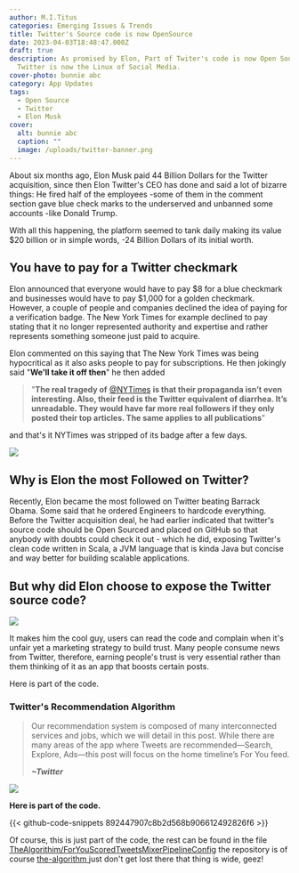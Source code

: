 ```yaml
---
author: M.I.Titus
categories: Emerging Issues & Trends
title: Twitter's Source code is now OpenSource
date: 2023-04-03T18:48:47.000Z
draft: true
description: As promised by Elon, Part of Twiter's code is now Open Source.
  Twitter is now the Linux of Social Media.
cover-photo: bunnie abc
category: App Updates
tags:
  - Open Source
  - Twitter
  - Elon Musk
cover:
  alt: bunnie abc
  caption: ""
  image: /uploads/twitter-banner.png
---
```

About six months ago, Elon Musk paid 44 Billion Dollars for the Twitter acquisition, since then Elon Twitter's CEO has done and said a lot of bizarre things: He fired half of the employees -some of them in the comment section gave blue check marks to the underserved and unbanned some accounts -like Donald Trump.

With all this happening, the platform seemed to tank daily making its value $20 billion or in simple words, -24 Billion Dollars of its initial worth.

## You have  to pay for a Twitter checkmark

Elon announced that everyone would have to pay $8 for a blue checkmark and businesses would have to pay $1,000 for a golden checkmark. However, a couple of people and companies declined the idea of paying for a verification badge. The New York Times for example declined to pay stating that it no longer represented authority and expertise and rather represents something someone just paid to acquire.

Elon commented on this saying that The New York Times was being hypocritical as it also asks people to pay for subscriptions. He then jokingly said "**We'll take it off then**" he then added

> "**The real tragedy of** [@NYTimes](https://twitter.com/NYTimes) **is that their propaganda isn’t even interesting. Also, their feed is the Twitter equivalent of diarrhea. It’s unreadable. They would have far more real followers if they only posted their top articles. The same applies to all publications**"

and that's it NYTimes was stripped of its badge after a few days.

![](/uploads/screenshot-from-2023-04-03-23-12-56.png)

## Why is Elon the most Followed on Twitter?

Recently, Elon became the most followed on Twitter beating Barrack Obama. Some said that he ordered Engineers to hardcode everything. Before the Twitter acquisition deal, he had earlier indicated that twitter's source code should be Open Sourced and placed on GitHub so that anybody with doubts could check it out - which he did, exposing Twitter's clean code written in Scala, a JVM language that is kinda Java but concise and way better for building scalable applications.

## But why did Elon choose to expose the Twitter source code?

![](/uploads/screenshot-from-2023-04-03-23-52-26.png)

It makes him the cool guy, users can read the code and complain when it's unfair yet a marketing strategy to build trust. Many people consume news from Twitter, therefore, earning people's trust is very essential rather than them thinking of it as an app that boosts certain posts.

Here is part of the code.

### Twitter's Recommendation Algorithm

> Our recommendation system is composed of many interconnected services and jobs, which we will detail in this post. While there are many areas of the app where Tweets are recommended—Search, Explore, Ads—this post will focus on the home timeline’s For You feed.
>
> **_\~Twitter_**

![](/uploads/open-algorithm-png-img-fullhd-medium.png)

**Here is part of the code.**

{{< github-code-snippets 892447907c8b2d568b906612492826f6 >}}

Of course, this is just part of the code, the rest can be found in the file [TheAlgorithim/ForYouScoredTweetsMixerPipelineConfig](https://github.com/twitter/the-algorithm/blob/main/home-mixer/server/src/main/scala/com/twitter/home_mixer/product/for_you/ForYouScoredTweetsMixerPipelineConfig.scala) the repository is of course [the-algorithm  ](https://github.com/twitter/the-algorithm)just don't get lost there that thing is wide, geez!